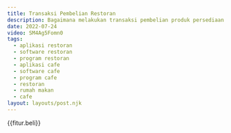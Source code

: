 ```yaml
---
title: Transaksi Pembelian Restoran
description: Bagaimana melakukan transaksi pembelian produk persediaan dan barang ke supplier pemasok resto cafe rumah makan.
date: 2022-07-24
video: SM4Ag5Fomn0
tags:
  - aplikasi restoran
  - software restoran
  - program restoran
  - aplikasi cafe
  - software cafe
  - program cafe
  - restoran
  - rumah makan
  - cafe
layout: layouts/post.njk
---
```


{{fitur.beli}}
